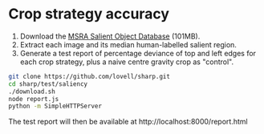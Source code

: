 # Crop strategy accuracy

1. Download the [MSRA Salient Object Database](http://research.microsoft.com/en-us/um/people/jiansun/SalientObject/salient_object.htm) (101MB).
2. Extract each image and its median human-labelled salient region.
3. Generate a test report of percentage deviance of top and left edges for each crop strategy, plus a naive centre gravity crop as "control".

```sh
git clone https://github.com/lovell/sharp.git
cd sharp/test/saliency
./download.sh
node report.js
python -m SimpleHTTPServer
```

The test report will then be available at
http://localhost:8000/report.html
